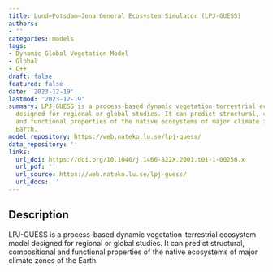 ```yaml
---
title: Lund–Potsdam–Jena General Ecosystem Simulator (LPJ-GUESS)
authors:
- ''
categories: models
tags:
- Dynamic Global Vegetation Model
- Global
- C++
draft: false
featured: false
date: '2023-12-19'
lastmod: '2023-12-19'
summary: LPJ-GUESS is a process-based dynamic vegetation-terrestrial ecosystem model
  designed for regional or global studies. It can predict structural, compositional
  and functional properties of the native ecosystems of major climate zones of the
  Earth.
model_repository: https://web.nateko.lu.se/lpj-guess/
data_repository: ''
links:
  url_doi: https://doi.org/10.1046/j.1466-822X.2001.t01-1-00256.x
  url_pdf: ''
  url_source: https://web.nateko.lu.se/lpj-guess/
  url_docs: ''
---
```


## Description

LPJ-GUESS is a process-based dynamic vegetation-terrestrial ecosystem model designed for regional or global studies. It can predict structural, compositional and functional properties of the native ecosystems of major climate zones of the Earth.

